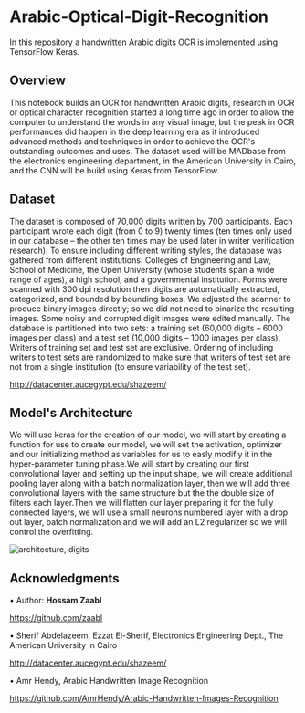 # Arabic-Optical-Digit-Recognition
In this repository a handwritten Arabic digits OCR is implemented using TensorFlow Keras.

## Overview
This notebook builds an OCR for handwritten Arabic digits, research in OCR or optical character recognition started a long time ago in order to allow the computer to understand the words in any visual image, but the peak in OCR performances did happen in the deep learning era as it introduced advanced methods and techniques in order to achieve the OCR's outstanding outcomes and uses. The dataset used will be MADbase from the electronics engineering department, in the American University in Cairo, and the CNN will be build using Keras from TensorFlow.

## Dataset
The dataset is composed of 70,000 digits written by 700 participants. Each participant wrote each digit (from 0 to 9) twenty times (ten times only used in our database – the other ten times may be used later in writer verification research). To ensure including different writing styles, the database was gathered from different institutions: Colleges of Engineering and Law, School of Medicine, the Open University (whose students span a wide range of ages), a high school, and a governmental institution. Forms were scanned with 300 dpi resolution then digits are automatically extracted, categorized, and bounded by bounding boxes. We adjusted the scanner to produce binary images directly; so we did not need to binarize the resulting images. Some noisy and corrupted digit images were edited manually. The database is partitioned into two sets: a training set (60,000 digits – 6000 images per class) and a test set (10,000 digits – 1000 images per class). Writers of training set and test set are exclusive. Ordering of including writers to test sets are randomized to make sure that writers of test set are not from a single institution (to ensure variability of the test set).

http://datacenter.aucegypt.edu/shazeem/

## Model's Architecture
We will use keras for the creation of our model, we will start by creating a function for use to create our model, we will set the activation, optimizer and our initializing method as variables for us to easly modifiy it in the hyper-parameter tuning phase.We will start by creating our first convolutional layer and setting up the input shape, we will create additional pooling layer along with a batch normalization layer, then we will add three convolutional layers with the same structure but the the double size of filters each layer.Then we will flatten our layer preparing it for the fully connected layers, we will use a small neurons numbered layer with a drop out layer, batch normalization and we will add an L2 regularizer so we will control the overfitting.


![architecture, digits](https://user-images.githubusercontent.com/32912214/134216269-bc65ad99-949d-4b33-952e-4f9d45672c6a.png)

## Acknowledgments

• Author: **Hossam Zaabl**

https://github.com/zaabl

• Sherif Abdelazeem, Ezzat El-Sherif, Electronics Engineering Dept., The American University in Cairo

http://datacenter.aucegypt.edu/shazeem/

• Amr Hendy, Arabic Handwritten Image Recognition

https://github.com/AmrHendy/Arabic-Handwritten-Images-Recognition
